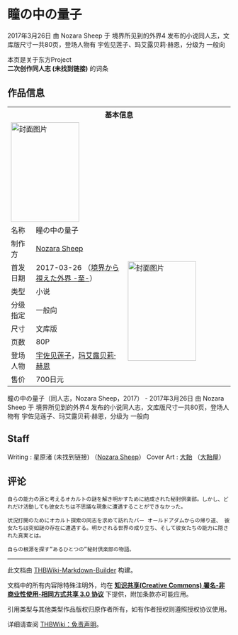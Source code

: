 # 瞳の中の量子

<!-- source html: G:\repos\THBWiki-Markdown-Builder\THBWikiMarkdown\Temp\main\b\b8\ns0%3A%E7%9E%B3%E3%81%AE%E4%B8%AD%E3%81%AE%E9%87%8F%E5%AD%90.html -->

2017年3月26日 由 Nozara Sheep 于 境界所见到的外界4 发布的小说同人志，文库版尺寸一共80页，登场人物有 宇佐见莲子、玛艾露贝莉·赫恩，分级为 一般向

本页是关于东方Project  
 **二次创作同人志 (未找到链接)** 的词条
## 作品信息

<table><tbody><tr><th colspan="3">基本信息</th></tr><tr><td class="cover-artwork-mobile" colspan="2"><a href="./文件-瞳の中の量子封面.png.md" class="image" title="封面图片"><img alt="封面图片" src="https://upload.thwiki.cc/thumb/9/9b/%E7%9E%B3%E3%81%AE%E4%B8%AD%E3%81%AE%E9%87%8F%E5%AD%90%E5%B0%81%E9%9D%A2.png/154px-%E7%9E%B3%E3%81%AE%E4%B8%AD%E3%81%AE%E9%87%8F%E5%AD%90%E5%B0%81%E9%9D%A2.png" decoding="async" loading="lazy" width="154" height="224" srcset="https://upload.thwiki.cc/thumb/9/9b/%E7%9E%B3%E3%81%AE%E4%B8%AD%E3%81%AE%E9%87%8F%E5%AD%90%E5%B0%81%E9%9D%A2.png/231px-%E7%9E%B3%E3%81%AE%E4%B8%AD%E3%81%AE%E9%87%8F%E5%AD%90%E5%B0%81%E9%9D%A2.png 1.5x, https://upload.thwiki.cc/thumb/9/9b/%E7%9E%B3%E3%81%AE%E4%B8%AD%E3%81%AE%E9%87%8F%E5%AD%90%E5%B0%81%E9%9D%A2.png/308px-%E7%9E%B3%E3%81%AE%E4%B8%AD%E3%81%AE%E9%87%8F%E5%AD%90%E5%B0%81%E9%9D%A2.png 2x" data-file-width="540" data-file-height="786"></a></td>
</tr><tr><td class="label">名称</td><td colspan="2"> 瞳の中の量子 </td></tr><tr><td class="label">制作方</td><td><a href="./Nozara_Sheep.md" title="Nozara Sheep">Nozara Sheep</a></td><td class="cover-artwork" rowspan="8" style="min-width:224px;"><a href="./文件-瞳の中の量子封面.png.md" class="image" title="封面图片"><img alt="封面图片" src="https://upload.thwiki.cc/thumb/9/9b/%E7%9E%B3%E3%81%AE%E4%B8%AD%E3%81%AE%E9%87%8F%E5%AD%90%E5%B0%81%E9%9D%A2.png/154px-%E7%9E%B3%E3%81%AE%E4%B8%AD%E3%81%AE%E9%87%8F%E5%AD%90%E5%B0%81%E9%9D%A2.png" decoding="async" loading="lazy" width="154" height="224" srcset="https://upload.thwiki.cc/thumb/9/9b/%E7%9E%B3%E3%81%AE%E4%B8%AD%E3%81%AE%E9%87%8F%E5%AD%90%E5%B0%81%E9%9D%A2.png/231px-%E7%9E%B3%E3%81%AE%E4%B8%AD%E3%81%AE%E9%87%8F%E5%AD%90%E5%B0%81%E9%9D%A2.png 1.5x, https://upload.thwiki.cc/thumb/9/9b/%E7%9E%B3%E3%81%AE%E4%B8%AD%E3%81%AE%E9%87%8F%E5%AD%90%E5%B0%81%E9%9D%A2.png/308px-%E7%9E%B3%E3%81%AE%E4%B8%AD%E3%81%AE%E9%87%8F%E5%AD%90%E5%B0%81%E9%9D%A2.png 2x" data-file-width="540" data-file-height="786"></a></td>
</tr><tr><td class="label">首发日期</td><td>2017-03-26&#160;（<a href="/展会作品列表?e=%E5%A2%83%E7%95%8C%E6%89%80%E8%A7%81%E5%88%B0%E7%9A%84%E5%A4%96%E7%95%8C%234">境界から視えた外界 -至-</a>）</td></tr><tr><td class="label">类型</td><td>小说</td></tr><tr><td class="label">分级指定</td><td>一般向</td></tr><tr><td class="label">尺寸</td><td>文库版</td></tr><tr><td class="label">页数</td><td>80P</td></tr><tr><td class="label">登场人物</td><td><a href="./宇佐见莲子.md" title="宇佐见莲子">宇佐见莲子</a>，<a href="./玛艾露贝莉·赫恩.md" title="玛艾露贝莉·赫恩">玛艾露贝莉·赫恩</a></td></tr><tr><td class="label">售价</td><td>700日元</td></tr></tbody></table>

瞳の中の量子（同人志，Nozara Sheep，2017） - 2017年3月26日 由 Nozara Sheep 于 境界所见到的外界4 发布的小说同人志，文库版尺寸一共80页，登场人物有 宇佐见莲子、玛艾露贝莉·赫恩，分级为 一般向
## Staff
Writing
: 星原渚 (未找到链接) （[Nozara Sheep](./Nozara_Sheep.md)）
Cover Art
: [大飴](./大飴.md) （[大飴屋](./大飴屋.md)）

## 评论
```
自らの能力の源と考えるオカルトの謎を解き明かすために結成された秘封倶楽部。しかし、どれだけ活動しても彼女たちは不思議な現象に遭遇することができなかった。

状況打開のためにオカルト探索の同志を求めて訪れたバー オールドアダムからの帰り道、 彼女たちは突如謎の存在に遭遇する。明かされる世界の成り立ち、そして彼女たちの能力に隠された真実とは。

自らの根源を探す”あるひとつの”秘封倶楽部の物語。
```

  
  

  





---

此文档由 [THBWiki-Markdown-Builder](https://github.com/Delsin-Yu/THBWiki-Markdown-Builder) 构建。

文档中的所有内容除特殊注明外，均在 [**知识共享(Creative Commons) 署名-非商业性使用-相同方式共享 3.0 协议**](https://creativecommons.org/licenses/by-sa/3.0/deed.zh-hans) 下提供，附加条款亦可能应用。

引用类型与其他类型作品版权归原作者所有，如有作者授权则遵照授权协议使用。

详细请查阅 [THBWiki：免责声明](https://thbwiki.cc/THBWiki:%E5%85%8D%E8%B4%A3%E5%A3%B0%E6%98%8E)。


